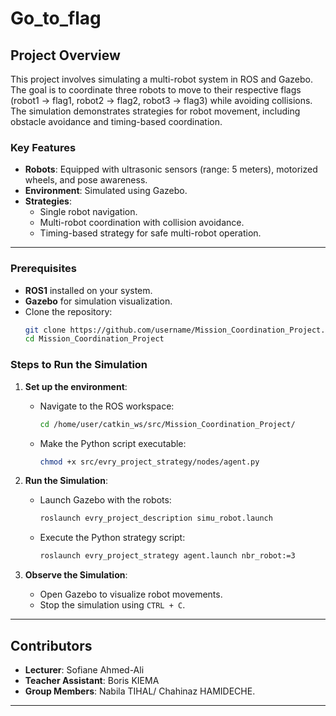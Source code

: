 # Go_to_flag

## Project Overview
This project involves simulating a multi-robot system in ROS and Gazebo. The goal is to coordinate three robots to move to their respective flags (robot1 → flag1, robot2 → flag2, robot3 → flag3) while avoiding collisions. The simulation demonstrates strategies for robot movement, including obstacle avoidance and timing-based coordination.

### Key Features
- **Robots**: Equipped with ultrasonic sensors (range: 5 meters), motorized wheels, and pose awareness.
- **Environment**: Simulated using Gazebo.
- **Strategies**:
  - Single robot navigation.
  - Multi-robot coordination with collision avoidance.
  - Timing-based strategy for safe multi-robot operation.

---

### Prerequisites
- **ROS1** installed on your system.
- **Gazebo** for simulation visualization.
- Clone the repository:
  ```bash
  git clone https://github.com/username/Mission_Coordination_Project.git
  cd Mission_Coordination_Project
  ```

### Steps to Run the Simulation
1. **Set up the environment**:
   - Navigate to the ROS workspace:
     ```bash
     cd /home/user/catkin_ws/src/Mission_Coordination_Project/
     ```
   - Make the Python script executable:
     ```bash
     chmod +x src/evry_project_strategy/nodes/agent.py
     ```

2. **Run the Simulation**:
   - Launch Gazebo with the robots:
     ```bash
     roslaunch evry_project_description simu_robot.launch
     ```
   - Execute the Python strategy script:
     ```bash
     roslaunch evry_project_strategy agent.launch nbr_robot:=3
     ```

3. **Observe the Simulation**:
   - Open Gazebo to visualize robot movements.
   - Stop the simulation using `CTRL + C`.

---

## Contributors
- **Lecturer**: Sofiane Ahmed-Ali
- **Teacher Assistant**: Boris KIEMA
- **Group Members**: Nabila TIHAL/ Chahinaz HAMIDECHE.

---
